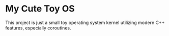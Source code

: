 My Cute Toy OS
==============

This project is just a small toy operating system kernel utilizing modern C++ features, especially coroutines.
